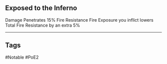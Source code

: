 ## Exposed to the Inferno
Damage Penetrates 15% Fire Resistance
Fire Exposure you inflict lowers Total Fire Resistance by an extra 5%

---
## Tags
#Notable
#PoE2

